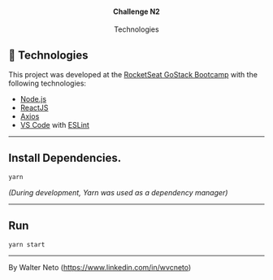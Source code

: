﻿<h4 align="center">
  Challenge N2
</h4>

<p align="center">
  Technologies
</p>

## :rocket: Technologies

This project was developed at the [RocketSeat GoStack Bootcamp](https://rocketseat.com.br/bootcamp) with the following technologies:

-  [Node.js][nodejs]
-  [ReactJS](https://reactjs.org/)
-  [Axios](https://github.com/axios/axios)
-  [VS Code][vc] with [ESLint][vceslint]

---

## Install Dependencies.

```bash
yarn
```
_(During development, Yarn was used as a dependency manager)_

---

## Run

```bash
yarn start
```

---

By Walter Neto (https://www.linkedin.com/in/wvcneto)

[nodejs]: https://nodejs.org/
[yarn]: https://yarnpkg.com/
[vc]: https://code.visualstudio.com/
[vceditconfig]: https://marketplace.visualstudio.com/items?itemName=EditorConfig.EditorConfig
[vceslint]: https://marketplace.visualstudio.com/items?itemName=dbaeumer.vscode-eslint
